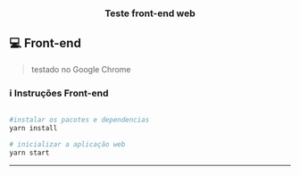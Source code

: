 

<h3 align="center">
  Teste front-end web
</h3>

## :computer: Front-end
<blockquote>testado no Google Chrome </blockquote>

### :information_source: Instruções Front-end

```bash

#instalar os pacotes e dependencias
yarn install

# inicializar a aplicação web
yarn start
```
---
